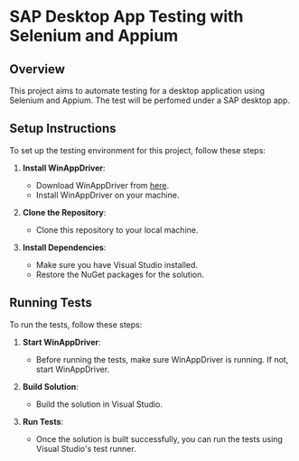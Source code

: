# SAP Desktop App Testing with Selenium and Appium

## Overview
This project aims to automate testing for a desktop application using Selenium and Appium.
The test will be perfomed under a SAP desktop app.

## Setup Instructions
To set up the testing environment for this project, follow these steps:

1. **Install WinAppDriver**: 
   - Download WinAppDriver from [here](https://github.com/Microsoft/WinAppDriver/releases).
   - Install WinAppDriver on your machine.

2. **Clone the Repository**: 
   - Clone this repository to your local machine.

3. **Install Dependencies**:
   - Make sure you have Visual Studio installed.
   - Restore the NuGet packages for the solution.

## Running Tests
To run the tests, follow these steps:

1. **Start WinAppDriver**:
   - Before running the tests, make sure WinAppDriver is running. If not, start WinAppDriver.

2. **Build Solution**:
   - Build the solution in Visual Studio.

3. **Run Tests**:
   - Once the solution is built successfully, you can run the tests using Visual Studio's test runner.